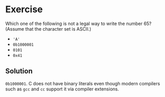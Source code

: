 # Exercise

Which one of the following is not a legal way to write the number 65? (Assume
that the character set is ASCII.)

- `'A'`
- `0b1000001`
- `0101`
- `0x41`

## Solution

`0b1000001`. C does not have binary literals even though modern compilers such
as `gcc` and `cc` support it via compiler extensions.
